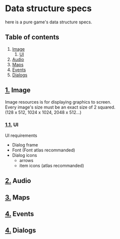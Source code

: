 # Data structure specs

here is a pure game's data structure specs.

## Table of contents

1. [Image](#1.-Image)
   1. [UI](#1.1.-UI)
2. [Audio](#2.-Audio)
3. [Maps](#3.-Maps)
4. [Events](#4.-Events)
5. [Dialogs](#5.-Dialogs)

## [1.](#Table-of-contents) Image

Image resources is for displaying graphics to screen.  
Every image's size must be an exact size of 2 squared.  
(128 x 512, 1024 x 1024, 2048 x 512...)

### [1.1.](#Table-of-contents) UI

UI requirements
- Dialog frame
- Font (Font atlas recommanded)
- Dialog icons
  - arrows
  - item icons (atlas recommanded)

[//]:# "작업 일시 중단 : 2019-02-22"

## [2.](#Table-of-contents) Audio


## [3.](#Table-of-contents) Maps



## [4.](#Table-of-contents) Events



## [4.](#Table-of-contents) Dialogs


